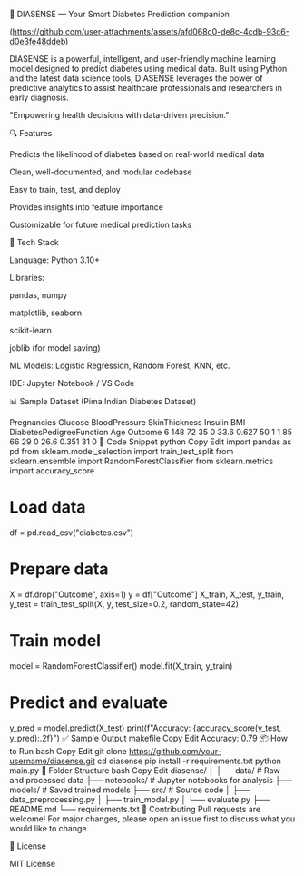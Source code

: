 🌟 DIASENSE — Your Smart Diabetes Prediction companion 

   (https://github.com/user-attachments/assets/afd068c0-de8c-4cdb-93c6-d0e3fe48ddeb)
 
DIASENSE is a powerful, intelligent, and user-friendly machine learning model designed to predict diabetes using medical data. Built 
using Python and the latest data science tools, DIASENSE leverages the power of predictive analytics to assist healthcare professionals  and researchers in early diagnosis.

"Empowering health decisions with data-driven precision."

🔍 Features

Predicts the likelihood of diabetes based on real-world medical data

Clean, well-documented, and modular codebase

Easy to train, test, and deploy

Provides insights into feature importance

Customizable for future medical prediction tasks

🧠 Tech Stack

Language: Python 3.10+

Libraries:

pandas, numpy

matplotlib, seaborn

scikit-learn

joblib (for model saving)

ML Models: Logistic Regression, Random Forest, KNN, etc.

IDE: Jupyter Notebook / VS Code

📊 Sample Dataset (Pima Indian Diabetes Dataset)

Pregnancies	Glucose	BloodPressure	SkinThickness	Insulin	BMI	DiabetesPedigreeFunction	Age	Outcome
6	148	72	35	0	33.6	0.627	50	1
1	85	66	29	0	26.6	0.351	31	0
🧬 Code Snippet
python
Copy
Edit
import pandas as pd
from sklearn.model_selection import train_test_split
from sklearn.ensemble import RandomForestClassifier
from sklearn.metrics import accuracy_score

# Load data
df = pd.read_csv("diabetes.csv")

# Prepare data
X = df.drop("Outcome", axis=1)
y = df["Outcome"]
X_train, X_test, y_train, y_test = train_test_split(X, y, test_size=0.2, random_state=42)

# Train model
model = RandomForestClassifier()
model.fit(X_train, y_train)

# Predict and evaluate
y_pred = model.predict(X_test)
print(f"Accuracy: {accuracy_score(y_test, y_pred):.2f}")
✅ Sample Output
makefile
Copy
Edit
Accuracy: 0.79
📦 How to Run
bash
Copy
Edit
git clone https://github.com/your-username/diasense.git
cd diasense
pip install -r requirements.txt
python main.py
📁 Folder Structure
bash
Copy
Edit
diasense/
│
├── data/                  # Raw and processed data
├── notebooks/             # Jupyter notebooks for analysis
├── models/                # Saved trained models
├── src/                   # Source code
│   ├── data_preprocessing.py
│   ├── train_model.py
│   └── evaluate.py
├── README.md
└── requirements.txt
🤝 Contributing
Pull requests are welcome! For major changes, please open an issue first to discuss what you would like to change.

📜 License
 
 MIT License
























